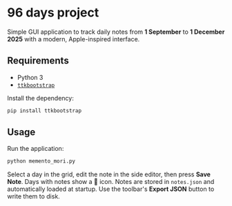 # 96 days project

Simple GUI application to track daily notes from **1 September** to **1 December 2025** with a modern, Apple-inspired interface.

## Requirements
- Python 3
- [`ttkbootstrap`](https://github.com/israel-dryer/ttkbootstrap)

Install the dependency:

```bash
pip install ttkbootstrap
```

## Usage
Run the application:

```bash
python memento_mori.py
```

Select a day in the grid, edit the note in the side editor, then press **Save Note**. Days with notes show a 📝 icon. Notes are stored in `notes.json` and automatically loaded at startup. Use the toolbar's **Export JSON** button to write them to disk.
